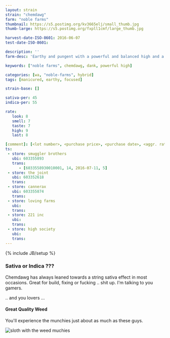 ```yaml
---
layout: strain
strain: "chemdawg"
farm: "noble farms"
thumbnail: https://s5.postimg.org/kv3665elj/small_thumb.jpg
thumb-large: https://s5.postimg.org/fxpll1cmf/large_thumb.jpg

harvest-date-ISO-8601: 2016-06-07
test-date-ISO-8601: 

description: ''
farm-desc: 'Earthy and pungent with a powerful and balanced high and a resftul comedown'

keywords: ["noble farms", chemdawg, dank, powerful high]

categories: [wa, "noble-farms", hybrid]
tags: [manicured, earthy, focused]

strain-base: []

sativa-per: 45
indica-per: 55

rate:
   look: 8
   smell: 7
   taste: 7
   high: 9
   last: 8

[comment]: [<lot number>, <purchase price>, <purchase date>, <aggr. rating (of 5)>]
ts: 
 - store: smuggler brothers
   ubi: 603355893
   trans: 
      - [6033558930010001, 14, 2016-07-11, 5]
 - store: the joint
   ubi: 603352618
   trans: 
 - store: cannerax
   ubi: 603355874
   trans: 
 - store: loving farms
   ubi: 
   trans: 
 - store: 221 inc
   ubi: 
   trans: 
 - store: high society
   ubi: 
   trans: 
---
```

{% include JB/setup %}

### Sativa or Indica ???

Chemdawg has always leaned towards a string sativa effect in most occasions. 
Great for build, fixing or fucking .. shit up. I'm talking to you gamers. 

.. and you lovers ...

#### Great Quality Weed

You'll experience the munchies just about as much as these guys. 

![sloth with the weed muchies](http://cdn.skim.gs/image/upload/v1456339084/msi/giphy_buny0e.gif)

